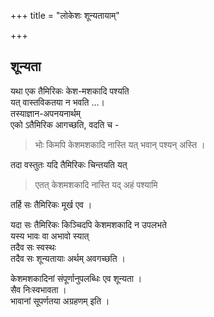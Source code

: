 +++
title = "लोकेशः शून्यतायाम्"

+++

## शून्यता
यथा एक तैमिरिकः केश-मशकादि पश्यति  
यत् वास्तविकतया न भवति …।  
तस्याज्ञान-अपनयनार्थम्  
एको ऽतैमिरिक आगच्छति, वदति च -  

> भोः किमपि केशमशकादि नास्ति यत् भवान् पश्यन् अस्ति ।  

तदा वस्तुतः यदि तैमिरिकः चिन्तयति यत्  

> एतत् केशमशकादि नास्ति यद् अहं पश्यामि  

तर्हि सः तैमिरिकः मूर्ख एव ।  

यदा सः तैमिरिकः किञ्चिदपि केशमशकादि न उपलभते  
यस्य भावः वा अभावो स्यात्  
तदैव सः स्वस्थः  
तदैव सः शून्यतायाः अर्थम् अवगच्छति ।  

केशमशकादिनां संपूर्णानुपलब्धिः एव शून्यता ।  
सैव निःस्वभावता ।  
भावानां सूपर्णतया अग्रहणम् इति ।  
